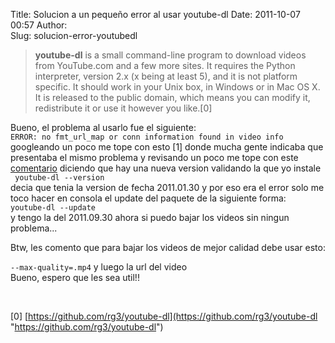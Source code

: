 Title: Solucion a un pequeño error al usar youtube-dl
Date: 2011-10-07 00:57
Author:  
Slug: solucion-error-youtubedl

> **youtube-dl** is a small command-line program to download videos from
> YouTube.com and a few more sites. It requires the Python interpreter,
> version 2.x (x being at least 5), and it is not platform specific. It
> should work in your Unix box, in Windows or in Mac OS X. It is
> released to the public domain, which means you can modify it,
> redistribute it or use it however you like.[0]

Bueno, el problema al usarlo fue el siguiente:  
`ERROR: no fmt_url_map or conn information found in video info`  
googleando un poco me tope con esto [1] donde mucha gente indicaba que
presentaba el mismo problema y revisando un poco me tope con este
[comentario](https://github.com/rg3/youtube-dl/issues/108#issuecomment-1730675 "https://github.com/rg3/youtube-dl/issues/108#issuecomment-1730675")
diciendo que hay una nueva version validando la que yo instale  
` youtube-dl --version`  
decia que tenia la version de fecha 2011.01.30 y por eso era el error
solo me toco hacer en consola el update del paquete de la siguiente
forma:  
` youtube-dl --update `  
y tengo la del 2011.09.30 ahora si puedo bajar los videos sin ningun
problema...

Btw, les comento que para bajar los videos de mejor calidad debe usar
esto:

`--max-quality=.mp4` y luego la url del video  
Bueno, espero que les sea util!!

 

[0]
[https://github.com/rg3/youtube-dl](https://github.com/rg3/youtube-dl "https://github.com/rg3/youtube-dl")
